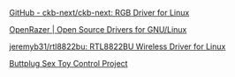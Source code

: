 
[GitHub - ckb-next/ckb-next: RGB Driver for Linux](https://github.com/ckb-next/ckb-next)

[OpenRazer | Open Source Drivers for GNU/Linux](https://openrazer.github.io/)

[jeremyb31/rtl8822bu: RTL8822BU Wireless Driver for Linux](https://github.com/jeremyb31/rtl8822bu)

[Buttplug Sex Toy Control Project](https://buttplug.io/)
